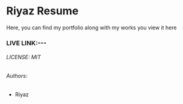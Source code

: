 # Riyaz Resume
Here, you can find my portfolio along with my works you view it here

### LIVE LINK:---

###### LICENSE: MIT

###### Authors:
- Riyaz
